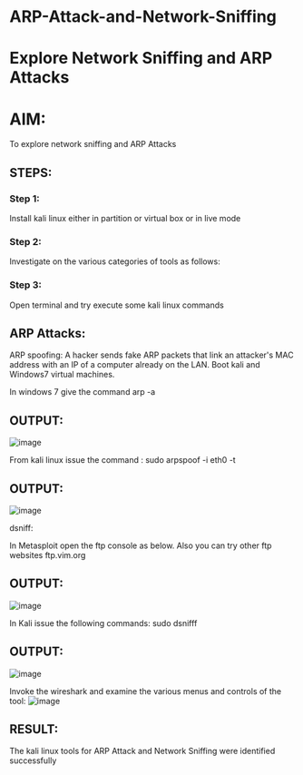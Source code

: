 # ARP-Attack-and-Network-Sniffing
# Explore Network Sniffing and ARP Attacks

# AIM:

To explore network sniffing and ARP Attacks

## STEPS:

### Step 1:

Install kali linux either in partition or virtual box or in live mode

### Step 2:

Investigate on the various categories of tools as follows:


### Step 3:
Open terminal and try execute some kali linux commands

## ARP Attacks:  
ARP spoofing: A hacker sends fake ARP packets that link an attacker's MAC address with an IP of a computer already on the LAN. 
Boot kali and Windows7 virtual machines.

In windows 7 give the command arp -a
## OUTPUT:
![image](https://github.com/gokul-sureshkumar/ARP-Attack-and-Network-Sniffing/assets/121148715/a6eb9b47-967f-4f3c-9cb3-8423148e0bd3)

From kali linux issue the command :
sudo arpspoof -i eth0 -t <target system> <gateway>
## OUTPUT:
![image](https://github.com/gokul-sureshkumar/ARP-Attack-and-Network-Sniffing/assets/121148715/3431bd6c-4f9e-4a91-9cf2-1c1ee2ed4665)

 dsniff:






In Metasploit open the ftp console as below. Also you can try other ftp websites ftp.vim.org
## OUTPUT:

![image](https://github.com/gokul-sureshkumar/ARP-Attack-and-Network-Sniffing/assets/121148715/2b10cb7d-d806-47a5-99d6-995c5daefbab)



In Kali issue the following commands:
sudo dsnifff
## OUTPUT:
![image](https://github.com/gokul-sureshkumar/ARP-Attack-and-Network-Sniffing/assets/121148715/58f4789f-41ac-4680-8ff7-ac465da8e644)



Invoke the wireshark and examine the various menus  and controls of the tool:
![image](https://github.com/gokul-sureshkumar/ARP-Attack-and-Network-Sniffing/assets/121148715/d94514f3-f4af-44a6-a5e7-936ab9e6c44b)


## RESULT:
The kali linux tools for ARP Attack and Network Sniffing were identified successfully
